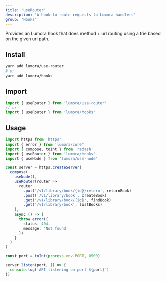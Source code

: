 ```yaml
---
title: 'useRouter'
description: 'A hook to route requests to Lumora handlers'
group: 'Hooks'
---
```


Provides an Lumora hook that does method + url routing using a trie based on the given url path.

## Install

```sh
yarn add lumora/use-router
# or
yarn add lumora/hooks
```

## Import

```ts
import { useRouter } from 'lumora/use-router'
// or
import { useRouter } from 'lumora/hooks'
```

## Usage

```ts
import https from 'https'
import { error } from 'lumora/core'
import { compose, toInt } from 'radash'
import { useRouter } from 'lumora/hooks'
import { useNode } from 'lumora/use-node'

const server = https.createServer(
  compose(
    useNode(),
    useRouter(router =>
      router
        .put('/v1/library/book/{id}/return', returnBook)
        .post('/v1/library/book', createBook)
        .get('/v1/library/book/{id}', findBook)
        .get('/v1/library/book', listBooks)
    ),
    async () => {
      throw error({
        status: 404,
        message: 'Not found'
      })
    }
  )
)

const port = toInt(process.env.PORT, 8500)

server.listen(port, () => {
  console.log(`API listening on port ${port}`)
})
```
